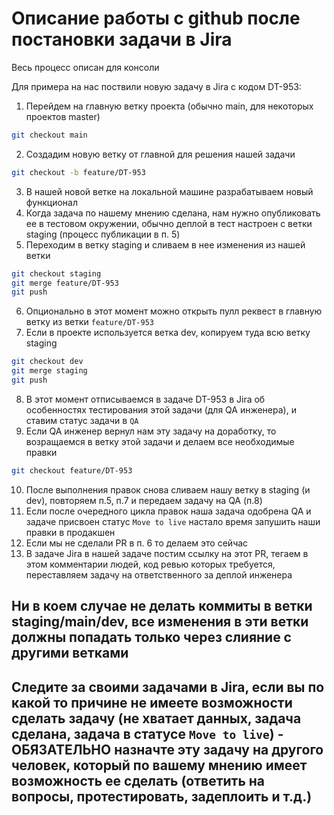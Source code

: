 # Описание работы с github после постановки задачи в Jira

Весь процесс описан для консоли

Для примера на нас поствили новую задачу в Jira с кодом DT-953:

1. Перейдем на главную ветку проекта (обычно main, для некоторых проектов master)
```bash
git checkout main
```
2. Создадим новую ветку от главной для решения нашей задачи 
```bash
git checkout -b feature/DT-953
```
3. В нашей новой ветке на локальной машине разрабатываем новый функционал
4. Когда задача по нашему мнению сделана, нам нужно опубликовать ее в тестовом окружении, обычно деплой в тест настроен с ветки staging (процесс публикации в п. 5)
5. Переходим в ветку staging и сливаем в нее изменения из нашей ветки
```bash
git checkout staging
git merge feature/DT-953
git push
```
6. Опционально в этот момент можно открыть пулл реквест в главную ветку из ветки `feature/DT-953`
7. Если в проекте используется ветка dev, копируем туда всю ветку staging
```bash
git checkout dev
git merge staging
git push
```
8. В этот момент отписываемся в задаче DT-953 в Jira об особенностях тестирования этой задачи (для QA инженера), и ставим статус задачи в `QA`
9. Если QA инженер вернул нам эту задачу на доработку, то возращаемся в ветку этой задачи и делаем все необходимые правки
```bash
git checkout feature/DT-953
```
10. После выполнения правок снова сливаем нашу ветку в staging (и dev), повторяем п.5, п.7 и передаем задачу на QA (п.8)
11. Если  после очередного цикла правок наша задача одобрена QA и задаче присвоен статус `Move to live` настало время запушить наши правки в продакшен
12. Если мы не сделали PR в п. 6 то делаем это сейчас
13. В задаче Jira в нашей задаче постим ссылку на этот PR, тегаем в этом комментарии людей, код ревью которых требуется, переставляем задачу на ответственного за деплой инженера

## Ни в коем случае не делать коммиты в ветки staging/main/dev, все изменения в эти ветки должны попадать только через слияние с другими ветками

## Следите за своими задачами в Jira, если вы по какой то причине не имеете возможности сделать задачу (не хватает данных, задача сделана, задача в статусе `Move to live`) - ОБЯЗАТЕЛЬНО назначте эту задачу на другого человек, который по вашему мнению имеет возможность ее сделать (ответить на вопросы, протестировать, задеплоить и т.д.)

